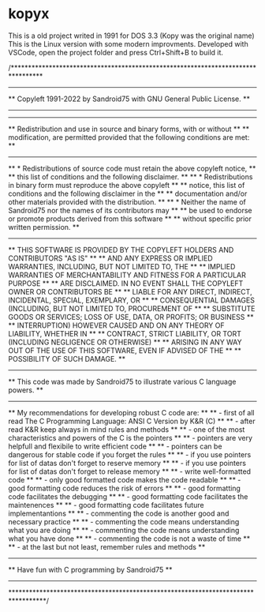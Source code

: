 # kopyx
This is a old project writed in 1991 for DOS 3.3 (Kopy was the original name)
This is the Linux version with some modern improvments.
Developed with VSCode, open the project folder and press Ctrl+Shift+B to build it.

/*********************************************************************************
**                                                                              **
**      Copyleft 1991-2022 by Sandroid75 with GNU General Public License.       **
**                                                                              **
**                                                                              **
**  Redistribution and use in source and binary forms, with or without          **
**  modification, are permitted provided that the following conditions are met: **
**                                                                              **
**   * Redistributions of source code must retain the above copyleft notice,    **
**     this list of conditions and the following disclaimer.                    **
**   * Redistributions in binary form must reproduce the above copyleft         **
**     notice, this list of conditions and the following disclaimer in the      **
**     documentation and/or other materials provided with the distribution.     **
**   * Neither the name of Sandroid75 nor the names of its contributors may     **
**     be used to endorse or promote products derived from this software        **
**     without specific prior written permission.                               **
**                                                                              **
**  THIS SOFTWARE IS PROVIDED BY THE COPYLEFT HOLDERS AND CONTRIBUTORS "AS IS"  **
**  AND ANY EXPRESS OR IMPLIED WARRANTIES, INCLUDING, BUT NOT LIMITED TO, THE   **
**  IMPLIED WARRANTIES OF MERCHANTABILITY AND FITNESS FOR A PARTICULAR PURPOSE  **
**  ARE DISCLAIMED. IN NO EVENT SHALL THE COPYLEFT OWNER OR CONTRIBUTORS BE     **
**  LIABLE FOR ANY DIRECT, INDIRECT, INCIDENTAL, SPECIAL, EXEMPLARY, OR         **
**  CONSEQUENTIAL DAMAGES (INCLUDING, BUT NOT LIMITED TO, PROCUREMENT OF        **
**  SUBSTITUTE GOODS OR SERVICES; LOSS OF USE, DATA, OR PROFITS; OR BUSINESS    **
**  INTERRUPTION) HOWEVER CAUSED AND ON ANY THEORY OF LIABILITY, WHETHER IN     **
**  CONTRACT, STRICT LIABILITY, OR TORT (INCLUDING NEGLIGENCE OR OTHERWISE)     **
**  ARISING IN ANY WAY OUT OF THE USE OF THIS SOFTWARE, EVEN IF ADVISED OF THE  **
**  POSSIBILITY OF SUCH DAMAGE.                                                 **
**                                                                              **
**  This code was made by Sandroid75 to illustrate various C language powers.   **
**                                                                              **
**  My recommendations for developing robust C code are:                        **
**  - first of all read The C Programming Language: ANSI C Version by K&R (C)   **
**  - after read K&R keep always in mind rules and methods                      **
**  - one of the most characteristics and powers of the C is the pointers       **
**  - pointers are very helpfull and flexibile to write efficient code          **
**  - pointers can be dangerous for stable code if you forget the rules         **
**  - if you use pointers for list of datas don't forget to reserve memory      **
**  - if you use pointers for list of datas don't forget to release memory      **
**  - write well-formatted code                                                 **
**  - only good formatted code makes the code readable                          **
**  - good formatting code reduces the risk of errors                           **
**  - good formatting code facilitates the debugging                            **
**  - good formatting code facilitates the maintenences                         **
**  - good formatting code facilitates future implementantions                  **
**  - commenting the code is another good and necessary practice                **
**  - commenting the code means understanding what you are doing                **
**  - commenting the code means understanding what you have done                **
**  - commenting the code is not a waste of time                                **
**  - at the last but not least, remember rules and methods                     **
**                                                                              **
**                  Have fun with C programming by Sandroid75                   **
**                                                                              **
**********************************************************************************/